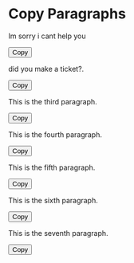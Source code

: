 <!DOCTYPE html>
<html lang="en">
  <head>
    <meta charset="UTF-8">
    <meta name="viewport" content="width=device-width, initial-scale=1.0">
    <title>Copy Paragraphs</title>
  </head>
  <body>  <h1>Copy Paragraphs</h1>  
  <!-- Paragraph 1 --> 
  <p id="paragraph1">Im sorry i cant help you</p> 
  <button onclick="copyToClipboard('paragraph1')">Copy</button>  
  <!-- Paragraph 2 --> 
  <p id="paragraph2">did you make a ticket?.</p> 
  <button onclick="copyToClipboard('paragraph2')">Copy</button>  
  <!-- Paragraph 3 --> 
  <p id="paragraph3">This is the third paragraph.</p> 
  <button onclick="copyToClipboard('paragraph3')">Copy</button>  
  <!-- Paragraph 4 --> 
  <p id="paragraph4">This is the fourth paragraph.</p> 
  <button onclick="copyToClipboard('paragraph4')">Copy</button>  
  <!-- Paragraph 5 --> 
  <p id="paragraph5">This is the fifth paragraph.</p> 
  <button onclick="copyToClipboard('paragraph5')">Copy</button>
<!-- Paragraph 6 -->
<p id="paragraph6">This is the sixth paragraph.</p>
<button onclick="copyToClipboard('paragraph6')">Copy</button>

<!-- Paragraph 7 -->
<p id="paragraph7">This is the seventh paragraph.</p>
<button onclick="copyToClipboard('paragraph7')">Copy</button>

<script>
function copyToClipboard(elementId) {
  var copyText = document.getElementById(elementId);
  var textArea = document.createElement("textarea");
  textArea.value = copyText.textContent;
  document.body.appendChild(textArea);
  textArea.select();
  document.execCommand("copy");
  document.body.removeChild(textArea);

}
</script>
</body>
</html>
